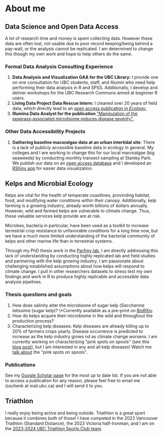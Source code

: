 <html>

<body>

<h1>About me</h1>

<h2>Data Science and Open Data Access</h2>

<p>A lot of research time and money is spent collecting data. However these data are often lost, not usable due to poor record keeping/being behind a pay-wall, or the analysis cannot be replicated. I am determined to change this though my own work and hope to help others do the same.</p>

<h3>Formal Data Analysis Consulting Experience</h3>

<ol>

<li><strong> Data Analysis and Visualization GAA for the UBC Library:</strong> I provide one on one consultation for UBC students, staff, and Alumni who need help performing their data analysis in R and SPSS. Additionally, I develop and deliver workshops for the UBC Research Commons aimed at beginner R users.</li>

<li><strong>Living Data Project Data Rescue Intern:</strong> I cleaned over 20 years of field data, which directly lead to an <a href='https://esajournals.onlinelibrary.wiley.com/doi/10.1002/ecy.4013' target="_blank"> open access publication in <em>Ecology</em>.</a></li>

<li><strong>Illumina Data Analyst for the publication </strong><a href='https://ami-journals.onlinelibrary.wiley.com/doi/10.1111/1462-2920.16582' target="_blank">"Manipulation of the seagrass-associated microbiome reduces disease severity". </a></li>

</ol>

<h3>Other Data Accessibility Projects</h3>

<ol>

<li><strong>Gathering baseline macoralgae data at an urban intertidal site</strong>: There is a lack of publicly accessible baseline data in ecology in general. My colleges and I are working to change this for our local macroalgae (big seaweeds) by conducting monthly transect sampling at Stanley Park. We publish our data on an <a href='https://borealisdata.ca/dataset.xhtml?persistentId=doi:10.5683/SP3/IKGB6E' target="_blank">open access database</a> and I developed an <a href='https://siobhanschenk.shinyapps.io/algae_transects_stanley_park/' target="_blank">RShiny app</a> for easier data visualization.</li>

</ol>

<h2>Kelps and Microbial Ecology</h2>

<p>Kelps are vital for the health of temperate coastlines, provinding habitat, food, and modifying water conditions within their canopy. Additionally, kelp farming is a growing industry, already worth billions of dollars annually. However, wild and farmed kelps are vulnerable to climate change. Thus, these valuable services kelp provide are at risk.</p>

<p>Microbes, bacteria in particular, have been used as a toolkit to increase terrestrial crop resistance to unfavorable conditions for a long time now, but we have a much more limited understanding of the bacterial community of kelps and other marine life than in terrestrial systems.</p>

<p>Through my PhD thesis work in the <a href = "https://www.zoology.ubc.ca/~parfrey/parfrey_lab/" target="_blank">Parfrey lab</a>, I am directly addressing this lack of understanding by conducting highly replicated lab and field studies and partnering with the kelp growing industry. I am passionate about challenging established assumptions about how kelps will respond to climate change. I pull in other researchers datasets to stress test my own findings and work in R to produce highly replicable and accessible data analysis pipelines.</p>

<h3>Thesis questions and goals</h3>

<ol>

<li>How does salinity alter the microbiome of sugar kelp (<em>Saccharina latissima</em> (sugar kelp)? \*Currently available as a pre-print on <a href='https://www.biorxiv.org/content/10.1101/2023.12.07.570704v1' target="_blank">BioRXiv</a>.</li>

<li>How do kelps acquire their microbiome in the wild and throughout the production process?</li>

<li>Characterizing kelp diseases: Kelp diseases are already killing up to 20% of farmers crops yearly. Disease occurrence is predicted to increase as the kelp industry grows nd as climate change worsens. I am currently working on characterizing "pink spots on spools" (see this <a href='https://hub.greenwave.org/community/topic/713/kelp-disease-pink-non-cyanobacteria-spots-on-spools/3' target="_blank">blog post</a>), but I am interested in any and all kelp diseases! Watch me <a href ="https://youtu.be/5zUeOMgrsFE?si=4gJ-l2zu503dCU1Q" target="_blank">talk about</a> the "pink spots on spools".</li>

</ol>

<h3>Publications</h3>

<p>See my <a href="https://scholar.google.com/citations?user=i7KHeTgAAAAJ&hl=en" target="_blank">Google Scholar page</a> for the most up to date list. If you are not able to access a publication for any reason, please feel free to email me (sschenk at mail.ubc.ca) and I will send it to you.</p>

<h2>Triathlon</h2>

<p>I really enjoy being active and being outside. Triathlon is a great sport because it combines both of those! I have competed in the 2022 Vancouver Triathlon (Standard Distance), the 2023 Victoria half-Ironman, and I am on the <a href='https://recreation.ubc.ca/sport-clubs/triathlon-sc/' target="_blank">2023-2024 UBC Triathlon Sports Club team</a>.</p>

</body>

<footer>

</footer>

</html>

